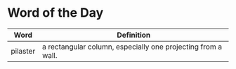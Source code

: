 # Word of the Day

|Word|Definition|
|---|---|
|pilaster|a rectangular column, especially one projecting from a wall.|